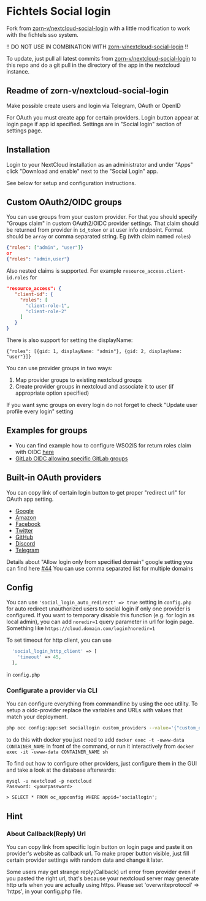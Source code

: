 # Fichtels Social login

Fork from [zorn-v/nextcloud-social-login](https://github.com/zorn-v/nextcloud-social-login) with a little modification to work with the fichtels sso system.

!! DO NOT USE IN COMBINATION WITH [zorn-v/nextcloud-social-login](https://github.com/zorn-v/nextcloud-social-login) !!

To update, just pull all latest commits from [zorn-v/nextcloud-social-login](https://github.com/zorn-v/nextcloud-social-login) to this repo and do a git pull in the directory of the app in the nextcloud instance.

## Readme of zorn-v/nextcloud-social-login

Make possible create users and login via Telegram, OAuth or OpenID

For OAuth you must create app for certain providers. Login button appear at login page if app id specified. Settings are in "Social login" section of settings page.

## Installation

Login to your NextCloud installation as an administrator and under "Apps" click "Download and enable" next to the "Social Login" app.

See below for setup and configuration instructions.



## Custom OAuth2/OIDC groups

You can use groups from your custom provider. For that you should specify "Groups claim" in custom OAuth2/OIDC provider settings. That claim should be returned from provider in `id_token` or at user info endpoint. Format should be `array` or comma separated string. Eg (with claim named `roles`)

```json
{"roles": ["admin", "user"]}
or
{"roles": "admin,user"}
```

Also nested claims is supported. For example `resource_access.client-id.roles` for

```json
"resource_access": {
   "client-id": {
     "roles": [
       "client-role-1",
       "client-role-2"
     ]
   }
}
```

There is also support for setting the displayName:
```
{"roles": [{gid: 1, displayName: "admin"}, {gid: 2, displayName: "user"}]}
```


You can use provider groups in two ways:

1. Map provider groups to existing nextcloud groups
2. Create provider groups in nextcloud and associate it to user (if appropriate option specified)

If you want sync groups on every login do not forget to check "Update user profile every login" setting

## Examples for groups

* You can find example how to configure WSO2IS for return roles claim with OIDC [here](https://medium.com/@dewni.matheesha/claim-mapping-and-retrieving-end-user-information-in-wso2is-cffd5f3937ff)
* [GitLab OIDC allowing specific GitLab groups](https://github.com/zorn-v/nextcloud-social-login/blob/master/docs/sso/gitlab.md)

## Built-in OAuth providers

You can copy link of certain login button to get proper "redirect url" for OAuth app setting.

* [Google](https://github.com/zorn-v/nextcloud-social-login/blob/master/docs/sso/google.md)
* [Amazon](https://developer.amazon.com/loginwithamazon/console/site/lwa/overview.html)
* [Facebook](https://github.com/zorn-v/nextcloud-social-login/blob/master/docs/sso/facebook.md)
* [Twitter](https://github.com/zorn-v/nextcloud-social-login/blob/master/docs/sso/twitter.md)
* [GitHub](https://github.com/settings/developers)
* [Discord](https://discordapp.com/developers/applications/me#top)
* [Telegram](https://github.com/zorn-v/nextcloud-social-login/blob/master/docs/sso/telegram.md)

Details about "Allow login only from specified domain" google setting you can find here [#44](https://github.com/zorn-v/nextcloud-social-login/issues/44)
You can use comma separated list for multiple domains

## Config

You can use `'social_login_auto_redirect' => true` setting in `config.php` for auto redirect unauthorized users to social login if only one provider is configured.
If you want to temporary disable this function (e.g. for login as local admin), you can add `noredir=1` query parameter in url for login page. Something like `https://cloud.domain.com/login?noredir=1`

To set timeout for http client, you can use
```php
  'social_login_http_client' => [
    'timeout' => 45,
  ],
```
in `config.php`

### Configurate a provider via CLI

You can configure everything from commandline by using the occ utility. To setup a oidc-provider replace the variables and URLs with values that match your deployment.
```bash
php occ config:app:set sociallogin custom_providers --value='{"custom_oidc": [{"name": "gitlab_oidc", "title": "Gitlab", "authorizeUrl": "https://gitlab.my-domain.org/oauth/authorize", "tokenUrl": "https://gitlab.my-domain.org/oauth/token", "userInfoUrl": "https://gitlab.my-domain.org/oauth/userinfo", "logoutUrl": "", "clientId": "$my_application_id", "clientSecret": "$my_super_secret_secret", "scope": "openid", "groupsClaim": "groups", "style": "gitlab", "defaultGroup": ""}]}'
```
to do this with docker you just need to add `docker exec -t -uwww-data CONTAINER_NAME` in front of the command, or run it interactively from `docker exec -it -uwww-data CONTAINER_NAME sh`

To find out how to configure other providers, just configure them in the GUI and take a look at the database afterwards:
```
mysql -u nextcloud -p nextcloud
Password: <yourpassword>

> SELECT * FROM oc_appconfig WHERE appid='sociallogin';
```

## Hint

### About Callback(Reply) Url
You can copy link from specific login button on login page and paste it on provider's website as callback url. To make proper button visible, just fill certain provider settings with random data and change it later.

Some users may get strange reply(Callback) url error from provider even if you pasted the right url, that's because your nextcloud server may generate http urls when you are actually using https.
Please set 'overwriteprotocol' => 'https', in your config.php file.
